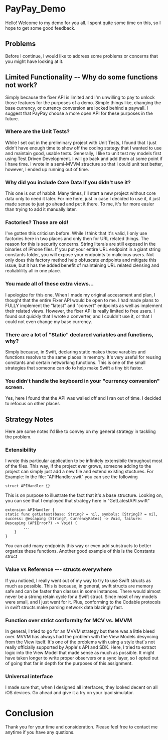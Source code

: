 # PayPay_Demo

Hello! Welcome to my demo for you all. I spent quite some time on this, so I hope to get some good feedback.

## Problems

Before I continue, I would like to address some problems or concerns that you might have looking at it.

## Limited Functionality -- Why do some functions not work?
Simply because the fixer API is limited and I'm unwilling to pay to unlock those features for the purposes of a demo. Simple things like, changing the base currency, or currency conversion are locked behind a paywall. I suggest that PayPay choose a more open API for these purposes in the future.

### Where are the Unit Tests?

While I set out in the preliminary project with Unit Tests, I found that I just didn't have enough time to show off the coding stategy that I wanted to use and maintain good, usable tests. Generally, I like to unit test my models first using Test Driven Development. I will go back and add them at some point if I have time. I wrote in a semi-MVVM structure so that I could unit test better, however, I ended up running out of time.

### Why did you include Core Data if you didn't use it?
This one is out of habbit. Many times, I'll start a new project without core data only to need it later. For me here, just in case I decided to use it, it just made sense to just go ahead and put it there. To me, it's far more easier than trying to add it manually later.

### Factories? Those are old!

I've gotten this criticism before. While I think that it's valid, I only use factories here in two places and only then for URL related things. The reason for this is security concerns. String literals are still exposed in the binaries of iPhone files. If you put your entire URL endpoint in a giant string constants folder, you will expose your endpoints to malicious users. Not only does this factory method help obfuscate endpoints and mitigate this issue, but it has the added benefit of maintaining URL related clensing and realiablility all in one place.

### You made all of these extra views...

I apologize for this one. When I made my original accessment and plan, I thought that the entire Fixer API would be open to me. I had made plans to FULLY implement the "latest" and "convert" endpoints as well as implement their related views. However, the fixer API is really limited to free users. I found out quickly that I wrote a converter, and I couldn't use it, or that I could not even change my base currency.

### There are a lot of "Static" declared variables and functions, why?

Simply because, in Swift, declaring static makes these varables and functions resolve to the same places in memory. It's very useful for reusing constants and certain networking functions. This is one of the small strategies that someone can do to help make Swift a tiny bit faster.

### You didn't handle the keyboard in your "currency conversion" screen.
Yes, here I found that the API was walled off and I ran out of time. I decided to refocus on other places

## Strategy Notes

Here are some notes I'd like to convey on my general strategy in tackling the problem.

### Extensibility

I wrote this particular application to be infinitely extensibile throughout most of the files. This way, if the project ever grows, someone adding to the project can simply just add a new file and extend existing stuctures. For Example:
In the file: "APIHandler.swit" you can see the following
```
struct APIHandler {}
```
This is on purpose to illustrate the fact that it's a base structure. Looking on, you can see that I employed that strategy here in "GetLatestAPI.swift"
```
extension APIHandler {
static func getLatest(base: String? = nil, symbols: [String]? = nil, success: @escaping (String?, CurrencyRates) -> Void, failure: @escaping (APIError?) -> Void) {
        ...
    }
}
```
You can add many endpoints this way or even add substructs to better organize these functions.
Another good example of this is the Constants struct

### Value vs Reference --- structs everywhere

If you noticed, I really went out of my way to try to use Swift structs as much as possible. This is because, in general, swift structs are memory safe and can be faster than classes in some instances. There would almost never be a strong retain cycle for a Swift struct. Since most of my models were small, and I just went for it. Plus, conforming to the Codable protocols in swift structs make parsing network data blazingly fast.

### Function over strict conformity for MCV vs. MVVM

In general, I tried to go for an MVVM strategy but there was a little bleed over. MVVM has always had the problem with the View Models desyncing from the View itself. It's one of the problems with using a style that's not really officially supported by Apple's API and SDK. Here, I tried to extract logic into the View Model that made sense as much as possible. It might have taken longer to write proper observers or a sync layer, so I opted out of going that far in depth for the purposes of this assignment.

### Universal interface

I made sure that, when I designed all interfaces, they looked decent on all iOS devices. Go ahead and give it a try on your ipad simulator.

# Conclusion
Thank you for your time and consideration. Please feel free to contact me anytime if you have any qustions.
